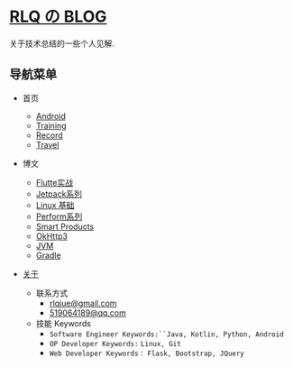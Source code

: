 # [RLQ の BLOG](http://ren.yyland.com)

关于技术总结的一些个人见解.

## 导航菜单

* 首页
	* [Android](http://ren.yyland.com/category#Android)
	* [Training](http://ren.yyland.com/category#Training)
	* [Record](http://ren.yyland.com/category#Record)
	* [Travel](http://ren.yyland.com/category#Travel)

* 博文
	* [Flutte实战](http://ren.yyland.com/flutter/2019/08/08/Flutter.html)
	* [Jetpack系列](http://ren.yyland.com/android/2019/01/04/Jet_WorkManager.html)
	* [Linux 基础](http://ren.yyland.com/linux/2018/08/13/Linux%E6%80%BB%E7%BB%93.html)
	* [Perform系列](http://ren.yyland.com/android/2018/05/28/Perform-Battery.html)
	* [Smart Products](http://ren.yyland.com/other/2018/04/28/Smart-Products.html)
	* [OkHttp3](http://ren.yyland.com/2018/04/20/OkHttp3.html)
	* [JVM](http://ren.yyland.com/java/2018/03/14/JVM-JMM.html)
	* [Gradle](http://ren.yyland.com/android%20studio/2017/08/23/Gradle.html)
* [关于](http://ren.yyland.com/about)
	* 联系方式
		*  rlqjue@gmail.com
		*  519064189@qq.com
	* 技能 Keywords
		* `Software Engineer Keywords:``Java, Kotlin, Python, Android`
		* `OP Developer Keywords:` `Linux, Git`
		* `Web Developer Keywords：` `Flask, Bootstrap, JQuery`
